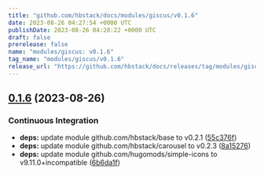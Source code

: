 ```yaml
---
title: "github.com/hbstack/docs/modules/giscus/v0.1.6"
date: 2023-08-26 04:27:54 +0000 UTC
publishDate: 2023-08-26 04:28:22 +0000 UTC
draft: false
prerelease: false
name: "modules/giscus: v0.1.6"
tag_name: "modules/giscus/v0.1.6"
release_url: "https://github.com/hbstack/docs/releases/tag/modules/giscus/v0.1.6"
---
```


## [0.1.6](https://github.com/hbstack/docs/compare/modules/giscus/v0.1.5...modules/giscus/v0.1.6) (2023-08-26)


### Continuous Integration

* **deps:** update module github.com/hbstack/base to v0.2.1 ([55c376f](https://github.com/hbstack/docs/commit/55c376f40eca361da634d1fb184ec83cb83fcab8))
* **deps:** update module github.com/hbstack/carousel to v0.2.3 ([8a15276](https://github.com/hbstack/docs/commit/8a15276f2b4e15a22c4b08c31d543904fb1fd3b7))
* **deps:** update module github.com/hugomods/simple-icons to v9.11.0+incompatible ([6b6da1f](https://github.com/hbstack/docs/commit/6b6da1f97b5589620690115097c91836d4914d61))
